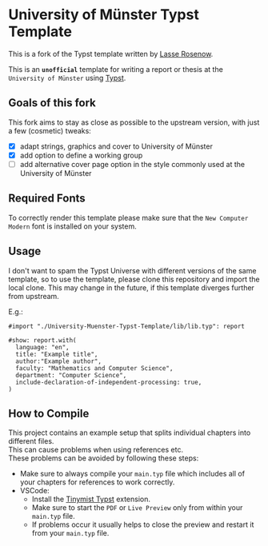 # University of Münster Typst Template

This is a fork of the Typst template written by [Lasse Rosenow](https://github.com/juriroemer/University-Muenster-Typst-Template).

This is an **`unofficial`** template for writing a report or thesis at the `University of Münster` using [Typst](https://github.com/typst/typst).

## Goals of this fork

This fork aims to stay as close as possible to the upstream version, with just a few (cosmetic) tweaks:

- [x] adapt strings, graphics and cover to University of Münster
- [x] add option to define a working group
- [ ] add alternative cover page option in the style commonly used at the University of Münster

## Required Fonts

To correctly render this template please make sure that the `New Computer Modern` font is installed on your system.

## Usage

I don't want to spam the Typst Universe with different versions of the same template, so to use the template, please clone this repository and import the local clone. This may change in the future, if this template diverges further from upstream.

E.g.:

```typst
#import "./University-Muenster-Typst-Template/lib/lib.typ": report

#show: report.with(
  language: "en",
  title: "Example title",
  author:"Example author",
  faculty: "Mathematics and Computer Science",
  department: "Computer Science",
  include-declaration-of-independent-processing: true,
)
```

## How to Compile

This project contains an example setup that splits individual chapters into different files.\
This can cause problems when using references etc.\
These problems can be avoided by following these steps:

- Make sure to always compile your `main.typ` file which includes all of your chapters for references to work correctly.
- VSCode:
  - Install the [Tinymist Typst](https://marketplace.visualstudio.com/items?itemName=myriad-dreamin.tinymist) extension.
  - Make sure to start the `PDF` or `Live Preview` only from within your `main.typ` file.
  - If problems occur it usually helps to close the preview and restart it from your `main.typ` file.
